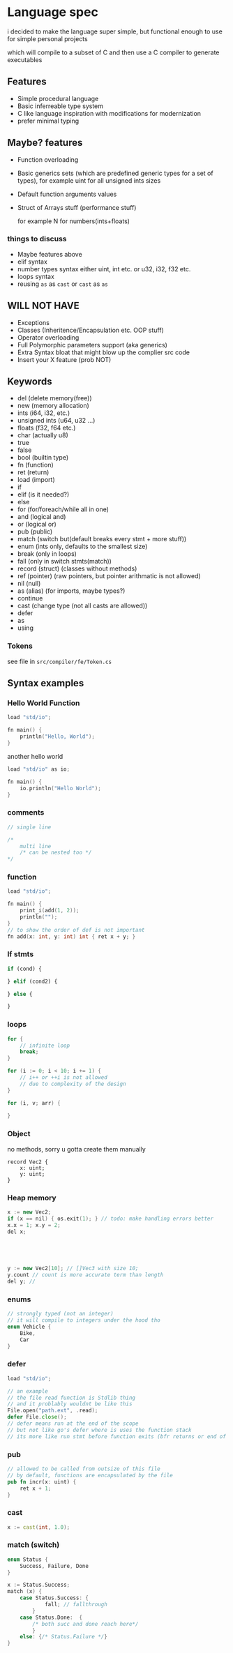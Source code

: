 # Language spec 
i decided to make the language super simple, but functional enough to use for simple personal projects

which will compile to a subset of C and then use a C compiler to generate executables


## Features
- Simple procedural language
- Basic inferreable type system
- C like language inspiration with modifications for modernization
- prefer minimal typing


## Maybe? features
- Function overloading
 
- Basic generics sets (which are predefined generic types for a set of types), for example uint for all unsigned ints sizes

- Default function arguments values
- Struct of Arrays stuff (performance stuff)

    
    for example
    N for numbers(ints+floats)

### things to discuss 
- Maybe features above
- elif syntax
- number types syntax 
 either uint, int etc. 
 or u32, i32, f32 etc. 
- loops syntax
- reusing `as` as `cast` or `cast` as `as`


## WILL NOT HAVE
- Exceptions
- Classes (Inheritence/Encapsulation etc. OOP stuff)
- Operator overloading 
- Full Polymorphic parameters support (aka generics) 
- Extra Syntax bloat that might blow up the complier src code
- Insert your X feature (prob NOT)



## Keywords
- del (delete memory(free))
- new (memory allocation)
- ints (i64, i32, etc.)
- unsigned ints (u64, u32 ...)
- floats (f32, f64 etc.)
- char (actually u8)
- true
- false
- bool (builtin type)
- fn (function)
- ret (return)
- load (import)
- if 
- elif (is it needed?)
- else 
- for (for/foreach/while all in one)
- and (logical and)
- or (logical or)
- pub (public)
- match (switch but(default breaks every stmt + more stuff))
- enum (ints only, defaults to the smallest size)
- break (only in loops)
- fall (only in switch stmts(match))
- record (struct) (classes without methods)
- ref (pointer) (raw pointers, but pointer arithmatic is not allowed)
- nil (null)
- as (alias) (for imports, maybe types?)
- continue
- cast (change type (not all casts are allowed))
- defer
- as
- using 
### Tokens
see file in `src/compiler/fe/Token.cs` 

## Syntax examples

### Hello World Function
```cpp
load "std/io";

fn main() {
    println("Hello, World");
}
```
another hello world
```cpp
load "std/io" as io;

fn main() {
    io.println("Hello World");
}
```

### comments 
```rs
// single line

/*
    multi line
    /* can be nested too */
*/
```


### function
```cpp
load "std/io"; 

fn main() {
    print_i(add(1, 2));
    println("");
}
// to show the order of def is not important
fn add(x: int, y: int) int { ret x + y; }
```

### If stmts

```py
if (cond) {

} elif (cond2) {

} else {

}
```



### loops 
```cpp
for {
    // infinite loop
    break; 
} 

for (i := 0; i < 10; i += 1) {
    // i++ or ++i is not allowed 
    // due to complexity of the design
}

for (i, v; arr) {
    
}
```

### Object
no methods, sorry
u gotta create them manually
```
record Vec2 {
    x: uint;
    y: uint;
}
```

### Heap memory 
```cpp
x := new Vec2;
if (x == nil) { os.exit(1); } // todo: make handling errors better
x.x = 1; x.y = 2;
del x;





y := new Vec2[10]; // []Vec3 with size 10;
y.count // count is more accurate term than length 
del y; //  
```


### enums 
```cpp
// strongly typed (not an integer)
// it will compile to integers under the hood tho
enum Vehicle {
    Bike, 
    Car
}  
```


### defer
```go
load "std/io";

// an example
// the file read function is Stdlib thing
// and it problably wouldnt be like this
File.open("path.ext", .read);
defer File.close();
// defer means run at the end of the scope
// but not like go's defer where is uses the function stack
// its more like run stmt before function exits (bfr returns or end of function)
```


### pub 

```rs
// allowed to be called from outsize of this file
// by default, functions are encapsulated by the file
pub fn incr(x: uint) {
    ret x + 1;
}

```


### cast 

```d
x := cast(int, 1.0);
```


### match (switch) 

```cpp
enum Status {
    Success, Failure, Done
}

x := Status.Success;
match (x) {
    case Status.Success: { 
            fall; // fallthrough 
        }
    case Status.Done:  {
        /* both succ and done reach here*/
        }
    else: {/* Status.Failure */}
}
```